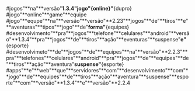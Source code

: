 #jogos"**na"**versão"**1.3.4"**jogo"**{online}"**{dupro}
#jogo"**online"**game"**equipe
#jogo"**equpe"**na"**versão"**versão"**2.23"**jogos"**de"**tiros"**e"**aventuras"**tipos"**jogo"**de"**forma"**{equipes} 
#desenvolvimento"**pra"**jogos"**telefone"**celulares"**android"**versão"**1.3.4"**pra"**jogos"**de"**tiros"**ação"**eventuras"**suspense"**e"**{esporte} 
#desenvolvimeto"**de"**jogos"**de"**equipes"**na"**versão"**2.2.3"**pra"**telefones"**celulares"**android"**pra"**jogos"**de"**equipes"**de"**tiros"**ação"**aventura"**suspense"**{esporte}
#apps"**e"**web"**que"**servidores"**com"**desenvolvimento"**com"**jogo"**de"**equipes"**de"**tiros"**ação"**aventura"**suspense"**esporte"**com"**versão"**1.3.4"**e"**versão"**2.2.4
